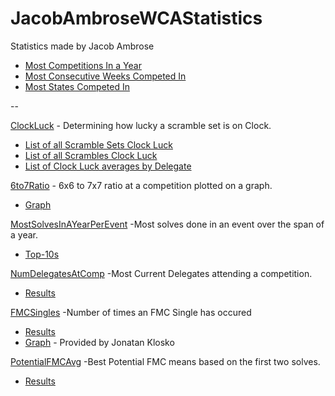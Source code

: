 # JacobAmbroseWCAStatistics

Statistics made by Jacob Ambrose

- [Most Competitions In a Year](https://github.com/Jambrose777/JacobAmbroseWCAStatistics/blob/master/MostCompsInYear/README.md)
- [Most Consecutive Weeks Competed In](https://github.com/Jambrose777/JacobAmbroseWCAStatistics/blob/master/ConsecutiveWeeksCompeting/README.md)
- [Most States Competed In](https://github.com/Jambrose777/JacobAmbroseWCAStatistics/blob/master/MostStates/README.md)
 
 --

[ClockLuck](https://github.com/Jambrose777/JacobAmbroseWCAStatistics/blob/master/ClockLuck/README.md) - Determining how lucky a scramble set is on Clock.

 - [List of all Scramble Sets Clock Luck](https://github.com/Jambrose777/JacobAmbroseWCAStatistics/blob/master/ClockLuck/results/Results.md)
 - [List of all Scrambles Clock Luck](https://github.com/Jambrose777/JacobAmbroseWCAStatistics/blob/master/ClockLuck/results/ResultsSingle.md)
 - [List of Clock Luck averages by Delegate](https://github.com/Jambrose777/JacobAmbroseWCAStatistics/blob/master/ClockLuck/results/ResultsDelegates.md)

[6to7Ratio](https://github.com/Jambrose777/JacobAmbroseWCAStatistics/blob/master/6to7Ratio/README.md) - 6x6 to 7x7 ratio at a competition plotted on a graph.

 - [Graph](https://github.com/Jambrose777/JacobAmbroseWCAStatistics/blob/master/6to7Ratio/Results.png)

[MostSolvesInAYearPerEvent](https://github.com/Jambrose777/JacobAmbroseWCAStatistics/blob/master/MostSolvesInAYearPerEvent/README.md) -Most solves done in an event over the span of a year.

 - [Top-10s](https://github.com/Jambrose777/JacobAmbroseWCAStatistics/blob/master/MostSolvesInAYearPerEvent/Results.md)

[NumDelegatesAtComp](https://github.com/Jambrose777/JacobAmbroseWCAStatistics/blob/master/NumDelegatesAtComp/README.md) -Most Current Delegates attending a competition.

 - [Results](https://github.com/Jambrose777/JacobAmbroseWCAStatistics/blob/master/NumDelegatesAtComp/Results.md)

[FMCSingles](https://github.com/Jambrose777/JacobAmbroseWCAStatistics/blob/master/FMCSingles/README.md) -Number of times an FMC Single has occured

 - [Results](https://github.com/Jambrose777/JacobAmbroseWCAStatistics/blob/master/FMCSingles/Results.md)
 - [Graph](https://github.com/Jambrose777/JacobAmbroseWCAStatistics/blob/master/FMCSingles/ResultGraph.jpg) - Provided by Jonatan Klosko

 [PotentialFMCAvg](https://github.com/Jambrose777/JacobAmbroseWCAStatistics/blob/master/PotentialFMCAvg/README.md) -Best Potential FMC means based on the first two solves.

 - [Results](https://github.com/Jambrose777/JacobAmbroseWCAStatistics/blob/master/PotentialFMCAvg/Results.md)
